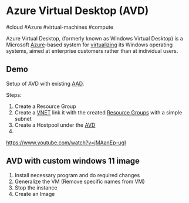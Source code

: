 # Azure Virtual Desktop (AVD)
#cloud #Azure #virtual-machines #compute 

Azure Virtual Desktop, (formerly known as Windows Virtual Desktop) is a Microsoft [Azure](Cloud%20Computing/Azure/Azure.md)-based system for [virtualizing](virtualizing) its Windows operating systems,  aimed at enterprise customers rather than at individual users.




## Demo
Setup of AVD with existing [AAD](Cloud%20Computing/Azure/AAD.md).

Steps:
1. Create a Resource Group
2. Create a [VNET](Cloud%20Computing/Azure/VNET.md) link it with the created [Resource Groups](Cloud%20Computing/Azure/Resource%20Groups.md) with a simple subnet
3. Create a Hostpool under the [AVD](Cloud%20Computing/Azure/AVD.md)
4. 

https://www.youtube.com/watch?v=jMAanEp-ugI

## AVD with custom windows 11 image

1. Install necessary program and do required changes
2. Generalize the VM (Remove specific names from VM) 
3. Stop the instance
4. Create an Image 